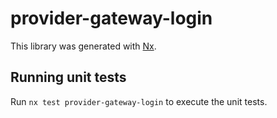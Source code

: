 # provider-gateway-login

This library was generated with [Nx](https://nx.dev).

## Running unit tests

Run `nx test provider-gateway-login` to execute the unit tests.
